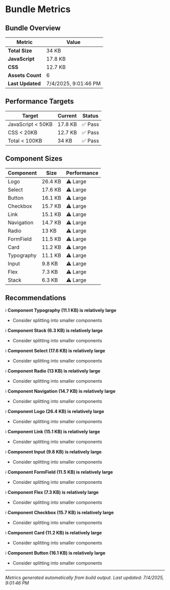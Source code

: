# Bundle Metrics

## Bundle Overview

| Metric | Value |
|--------|-------|
| **Total Size** | 34 KB |
| **JavaScript** | 17.8 KB |
| **CSS** | 12.7 KB |
| **Assets Count** | 6 |
| **Last Updated** | 7/4/2025, 9:01:46 PM |

## Performance Targets

| Target | Current | Status |
|--------|---------|--------|
| JavaScript < 50KB | 17.8 KB | ✅ Pass |
| CSS < 20KB | 12.7 KB | ✅ Pass |
| Total < 100KB | 34 KB | ✅ Pass |

## Component Sizes

| Component | Size | Performance |
|-----------|------|-------------|
| Logo | 26.4 KB | ⚠️ Large |
| Select | 17.6 KB | ⚠️ Large |
| Button | 16.1 KB | ⚠️ Large |
| Checkbox | 15.7 KB | ⚠️ Large |
| Link | 15.1 KB | ⚠️ Large |
| Navigation | 14.7 KB | ⚠️ Large |
| Radio | 13 KB | ⚠️ Large |
| FormField | 11.5 KB | ⚠️ Large |
| Card | 11.2 KB | ⚠️ Large |
| Typography | 11.1 KB | ⚠️ Large |
| Input | 9.8 KB | ⚠️ Large |
| Flex | 7.3 KB | ⚠️ Large |
| Stack | 6.3 KB | ⚠️ Large |

## Recommendations

ℹ️ **Component Typography (11.1 KB) is relatively large**
   - Consider splitting into smaller components

ℹ️ **Component Stack (6.3 KB) is relatively large**
   - Consider splitting into smaller components

ℹ️ **Component Select (17.6 KB) is relatively large**
   - Consider splitting into smaller components

ℹ️ **Component Radio (13 KB) is relatively large**
   - Consider splitting into smaller components

ℹ️ **Component Navigation (14.7 KB) is relatively large**
   - Consider splitting into smaller components

ℹ️ **Component Logo (26.4 KB) is relatively large**
   - Consider splitting into smaller components

ℹ️ **Component Link (15.1 KB) is relatively large**
   - Consider splitting into smaller components

ℹ️ **Component Input (9.8 KB) is relatively large**
   - Consider splitting into smaller components

ℹ️ **Component FormField (11.5 KB) is relatively large**
   - Consider splitting into smaller components

ℹ️ **Component Flex (7.3 KB) is relatively large**
   - Consider splitting into smaller components

ℹ️ **Component Checkbox (15.7 KB) is relatively large**
   - Consider splitting into smaller components

ℹ️ **Component Card (11.2 KB) is relatively large**
   - Consider splitting into smaller components

ℹ️ **Component Button (16.1 KB) is relatively large**
   - Consider splitting into smaller components

---

*Metrics generated automatically from build output.*
*Last updated: 7/4/2025, 9:01:46 PM*
